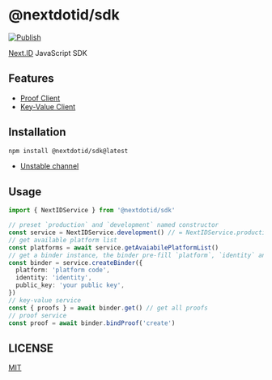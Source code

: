 # @nextdotid/sdk

[![Publish][publish-badge]][publish-workflow]

[publish-badge]: https://github.com/nextdotid/sdk/actions/workflows/publish.yml/badge.svg
[publish-workflow]: https://github.com/nextdotid/sdk/actions/workflows/publish.yml

[Next.ID](https://next.id) JavaScript SDK

## Features

- [Proof Client](https://github.com/nextdotid/sdk/tree/HEAD/src/proof)
- [Key-Value Client](https://github.com/nextdotid/sdk/tree/HEAD/src/kv)

## Installation

```bash
npm install @nextdotid/sdk@latest
```

- [Unstable channel](https://github.com/nextdotid/sdk/tree/HEAD/docs/UNSTABLE.md)

## Usage

```ts
import { NextIDService } from '@nextdotid/sdk'

// preset `production` and `development` named constructor
const service = NextIDService.development() // = NextIDService.production()
// get available platform list
const platforms = await service.getAvaiabilePlatformList()
// get a binder instance, the binder pre-fill `platform`, `identity` and `public_key` on api call
const binder = service.createBinder({
  platform: 'platform code',
  identity: 'identity',
  public_key: 'your public key',
})
// key-value service
const { proofs } = await binder.get() // get all proofs
// proof service
const proof = await binder.bindProof('create')
```

## LICENSE

[MIT](LICENSE)
